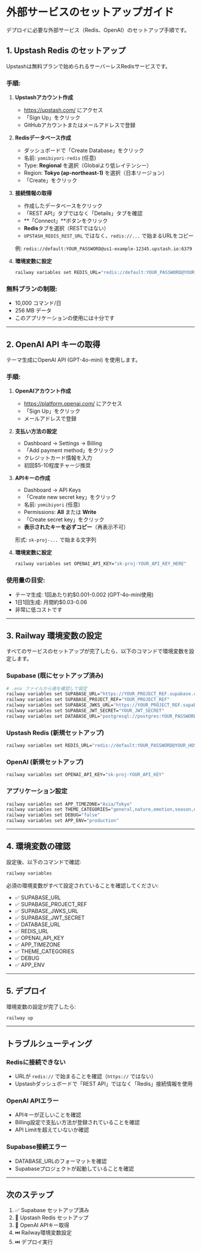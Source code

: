 # 外部サービスのセットアップガイド

デプロイに必要な外部サービス（Redis、OpenAI）のセットアップ手順です。

## 1. Upstash Redis のセットアップ

Upstashは無料プランで始められるサーバーレスRedisサービスです。

### 手順:

1. **Upstashアカウント作成**
   - https://upstash.com/ にアクセス
   - 「Sign Up」をクリック
   - GitHubアカウントまたはメールアドレスで登録

2. **Redisデータベース作成**
   - ダッシュボードで「Create Database」をクリック
   - 名前: `yomibiyori-redis` (任意)
   - Type: **Regional** を選択（Globalより低レイテンシー）
   - Region: **Tokyo (ap-northeast-1)** を選択（日本リージョン）
   - 「Create」をクリック

3. **接続情報の取得**
   - 作成したデータベースをクリック
   - 「REST API」タブではなく「Details」タブを確認
   - **「Connect」**ボタンをクリック
   - **Redis**タブを選択（RESTではない）
   - `UPSTASH_REDIS_REST_URL` ではなく、`redis://...` で始まるURLをコピー

   例: `redis://default:YOUR_PASSWORD@us1-example-12345.upstash.io:6379`

4. **環境変数に設定**
   ```bash
   railway variables set REDIS_URL="redis://default:YOUR_PASSWORD@YOUR_HOST:6379"
   ```

### 無料プランの制限:
- 10,000 コマンド/日
- 256 MB データ
- このアプリケーションの使用には十分です

---

## 2. OpenAI API キーの取得

テーマ生成にOpenAI API (GPT-4o-mini) を使用します。

### 手順:

1. **OpenAIアカウント作成**
   - https://platform.openai.com/ にアクセス
   - 「Sign Up」をクリック
   - メールアドレスで登録

2. **支払い方法の設定**
   - Dashboard → Settings → Billing
   - 「Add payment method」をクリック
   - クレジットカード情報を入力
   - 初回$5-10程度チャージ推奨

3. **APIキーの作成**
   - Dashboard → API Keys
   - 「Create new secret key」をクリック
   - 名前: `yomibiyori` (任意)
   - Permissions: **All** または **Write**
   - 「Create secret key」をクリック
   - **表示されたキーを必ずコピー**（再表示不可）

   形式: `sk-proj-...` で始まる文字列

4. **環境変数に設定**
   ```bash
   railway variables set OPENAI_API_KEY="sk-proj-YOUR_API_KEY_HERE"
   ```

### 使用量の目安:
- テーマ生成: 1回あたり約$0.001-0.002 (GPT-4o-mini使用)
- 1日1回生成: 月間約$0.03-0.06
- 非常に低コストです

---

## 3. Railway 環境変数の設定

すべてのサービスのセットアップが完了したら、以下のコマンドで環境変数を設定します。

### Supabase (既にセットアップ済み)

```bash
# .env ファイルから値を確認して設定
railway variables set SUPABASE_URL="https://YOUR_PROJECT_REF.supabase.co"
railway variables set SUPABASE_PROJECT_REF="YOUR_PROJECT_REF"
railway variables set SUPABASE_JWKS_URL="https://YOUR_PROJECT_REF.supabase.co/auth/v1/keys"
railway variables set SUPABASE_JWT_SECRET="YOUR_JWT_SECRET"
railway variables set DATABASE_URL="postgresql://postgres:YOUR_PASSWORD@db.YOUR_PROJECT_REF.supabase.co:5432/postgres"
```

### Upstash Redis (新規セットアップ)

```bash
railway variables set REDIS_URL="redis://default:YOUR_PASSWORD@YOUR_HOST:6379"
```

### OpenAI (新規セットアップ)

```bash
railway variables set OPENAI_API_KEY="sk-proj-YOUR_API_KEY"
```

### アプリケーション設定

```bash
railway variables set APP_TIMEZONE="Asia/Tokyo"
railway variables set THEME_CATEGORIES="general,nature,emotion,season,event"
railway variables set DEBUG="false"
railway variables set APP_ENV="production"
```

---

## 4. 環境変数の確認

設定後、以下のコマンドで確認:

```bash
railway variables
```

必須の環境変数がすべて設定されていることを確認してください:
- ✅ SUPABASE_URL
- ✅ SUPABASE_PROJECT_REF
- ✅ SUPABASE_JWKS_URL
- ✅ SUPABASE_JWT_SECRET
- ✅ DATABASE_URL
- ✅ REDIS_URL
- ✅ OPENAI_API_KEY
- ✅ APP_TIMEZONE
- ✅ THEME_CATEGORIES
- ✅ DEBUG
- ✅ APP_ENV

---

## 5. デプロイ

環境変数の設定が完了したら:

```bash
railway up
```

---

## トラブルシューティング

### Redisに接続できない
- URLが `redis://` で始まることを確認（`https://` ではない）
- Upstashダッシュボードで「REST API」ではなく「Redis」接続情報を使用

### OpenAI APIエラー
- APIキーが正しいことを確認
- Billing設定で支払い方法が登録されていることを確認
- API Limitを超えていないか確認

### Supabase接続エラー
- DATABASE_URLのフォーマットを確認
- Supabaseプロジェクトが起動していることを確認

---

## 次のステップ

1. ✅ Supabase セットアップ済み
2. 🔄 Upstash Redis セットアップ
3. 🔄 OpenAI APIキー取得
4. ⏭️ Railway環境変数設定
5. ⏭️ デプロイ実行
